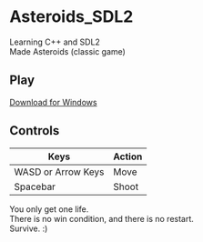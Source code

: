 # Asteroids_SDL2

Learning C++ and SDL2  
Made Asteroids (classic game)  

## Play
[Download for Windows](https://github.com/AbbyNode/Asteroids_SDL2/releases/download/v1.0.1/Asteroids_SDL2_Release.zip)

## Controls
| Keys                 | Action |
| ---                  | --- |
| WASD or Arrow Keys   | Move |
| Spacebar             | Shoot |

You only get one life.  
There is no win condition, and there is no restart.  
Survive. :)  
